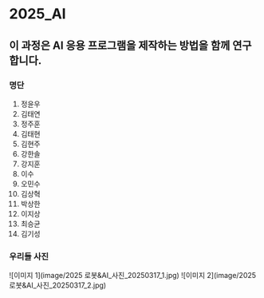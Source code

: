 # 2025_AI
## 이 과정은 AI 응용 프로그램을 제작하는 방법을 함께 연구합니다. 
### 명단
1. 정윤우
2. 김태연
3. 정주훈
4. 김태현
5. 김현주
6. 강한솔
7. 강지훈
8. 이수
9. 오민수
10. 김상혁
11. 박상한
12. 이지상
13. 최승균
14. 김기성

### 우리들 사진
![이미지 1](image/2025 로봇&AI_사진_20250317_1.jpg)
![이미지 2](image/2025 로봇&AI_사진_20250317_2.jpg)


